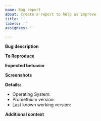 ```yaml
---
name: Bug report
about: Create a report to help us improve
title: ''
labels: ''
assignees: ''

---
```


**Bug description**
<!-- A clear and concise description of what the bug is. -->

**To Reproduce**
<!-- Steps to reproduce the behavior -->

**Expected behavior**
<!-- A clear and concise description of what you expected to happen. -->

**Screenshots**
<!-- If applicable, add screenshots to help explain your problem. -->

**Details:**
 - Operating System: 
 - Promethium version: 
 - Last known working version: 

**Additional context**
<!-- Add any other context about the problem here. -->
